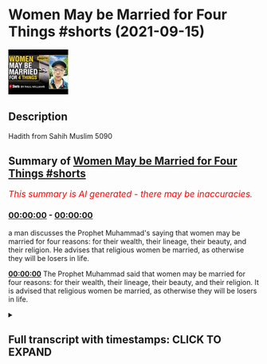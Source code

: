 # Women May be Married for Four Things #shorts (2021-09-15)

![alt Women May be Married for Four Things #shorts](_3ztKw-Gorc.jpg "Women May be Married for Four Things #shorts")

## Description

Hadith from Sahih Muslim 5090

## Summary of [Women May be Married for Four Things #shorts](https://www.youtube.com/watch?v=_3ztKw-Gorc)


*<span style="color:red; font-size:125%">This summary is AI generated - there may be inaccuracies</span>. [](/)*

### [00:00:00](https://www.youtube.com/watch?v=_3ztKw-Gorc&t=0) - [00:00:00](https://www.youtube.com/watch?v=_3ztKw-Gorc&t=0)

 a man discusses the Prophet Muhammad's saying that women may be married for four reasons: for their wealth, their lineage, their beauty, and their religion. He advises that religious women be married, as otherwise they will be losers in life.

**[00:00:00](https://www.youtube.com/watch?v=_3ztKw-Gorc&t=0)** The Prophet Muhammad said that women may be married for four reasons: for their wealth, their lineage, their beauty, and their religion. It is advised that religious women be married, as otherwise they will be losers in life.

<details><summary><h2>Full transcript with timestamps: CLICK TO EXPAND</h2></summary>

[0:00:00](https://youtu.be/_3ztKw-Gorc?t=0) the prophet upon whom be peace said  
[0:00:03](https://youtu.be/_3ztKw-Gorc?t=3) women may be married for four things  
[0:00:06](https://youtu.be/_3ztKw-Gorc?t=6) their wealth  
[0:00:08](https://youtu.be/_3ztKw-Gorc?t=8) their lineage  
[0:00:09](https://youtu.be/_3ztKw-Gorc?t=9) their beauty and their religion  
[0:00:13](https://youtu.be/_3ztKw-Gorc?t=13) so you should marry the religious women  
[0:00:15](https://youtu.be/_3ztKw-Gorc?t=15) otherwise you will be a loser  
[0:00:18](https://youtu.be/_3ztKw-Gorc?t=18) sahih muslim 50 90.  

</details>
